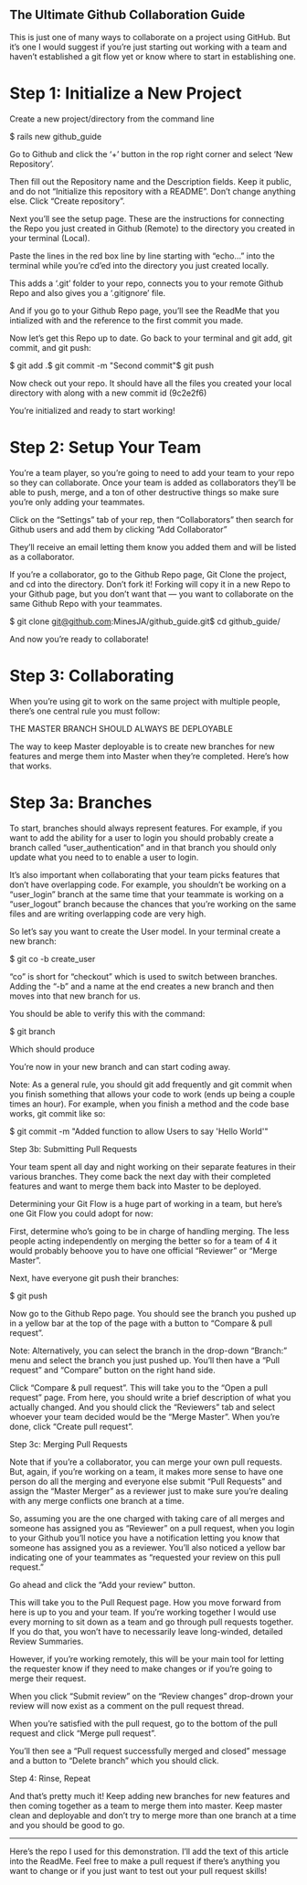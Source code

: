 ## The Ultimate Github Collaboration Guide
This is just one of many ways to collaborate on a project using GitHub. But it’s one I would suggest if you’re just starting out working with a team and haven’t established a git flow yet or know where to start in establishing one.

# Step 1: Initialize a New Project

Create a new project/directory from the command line

$ rails new github_guide

Go to Github and click the ‘+’ button in the rop right corner and select ‘New Repository’.

Then fill out the Repository name and the Description fields. Keep it public, and do not “Initialize this repository with a README”. Don’t change anything else. Click “Create repository”.

Next you’ll see the setup page. These are the instructions for connecting the Repo you just created in Github (Remote) to the directory you created in your terminal (Local).

Paste the lines in the red box line by line starting with “echo…” into the terminal while you’re cd’ed into the directory you just created locally.

This adds a ‘.git’ folder to your repo, connects you to your remote Github Repo and also gives you a ‘.gitignore’ file.

And if you go to your Github Repo page, you’ll see the ReadMe that you intialized with and the reference to the first commit you made.

Now let’s get this Repo up to date. Go back to your terminal and git add, git commit, and git push:

$ git add .$ git commit -m "Second commit"$ git push

Now check out your repo. It should have all the files you created your local directory with along with a new commit id (9c2e2f6)

You’re initialized and ready to start working!

# Step 2: Setup Your Team

You’re a team player, so you’re going to need to add your team to your repo so they can collaborate. Once your team is added as collaborators they’ll be able to push, merge, and a ton of other destructive things so make sure you’re only adding your teammates.

Click on the “Settings” tab of your rep, then “Collaborators” then search for Github users and add them by clicking “Add Collaborator”

They’ll receive an email letting them know you added them and will be listed as a collaborator.

If you’re a collaborator, go to the Github Repo page, Git Clone the project, and cd into the directory. Don’t fork it! Forking will copy it in a new Repo to your Github page, but you don’t want that — you want to collaborate on the same Github Repo with your teammates.

$ git clone git@github.com:MinesJA/github_guide.git$ cd github_guide/

And now you’re ready to collaborate!

# Step 3: Collaborating

When you’re using git to work on the same project with multiple people, there’s one central rule you must follow:

THE MASTER BRANCH SHOULD ALWAYS BE DEPLOYABLE

The way to keep Master deployable is to create new branches for new features and merge them into Master when they’re completed. Here’s how that works.

# Step 3a: Branches

To start, branches should always represent features. For example, if you want to add the ability for a user to login you should probably create a branch called “user_authentication” and in that branch you should only update what you need to to enable a user to login.

It’s also important when collaborating that your team picks features that don’t have overlapping code. For example, you shouldn’t be working on a “user_login” branch at the same time that your teammate is working on a “user_logout” branch because the chances that you’re working on the same files and are writing overlapping code are very high.

So let’s say you want to create the User model. In your terminal create a new branch:

$ git co -b create_user

“co” is short for “checkout” which is used to switch between branches. Adding the “-b” and a name at the end creates a new branch and then moves into that new branch for us.

You should be able to verify this with the command:

$ git branch

Which should produce

You’re now in your new branch and can start coding away.

Note: As a general rule, you should git add frequently and git commit when you finish something that allows your code to work (ends up being a couple times an hour). For example, when you finish a method and the code base works, git commit like so:

$ git commit -m "Added function to allow Users to say 'Hello World'"

Step 3b: Submitting Pull Requests

Your team spent all day and night working on their separate features in their various branches. They come back the next day with their completed features and want to merge them back into Master to be deployed.

Determining your Git Flow is a huge part of working in a team, but here’s one Git Flow you could adopt for now:

First, determine who’s going to be in charge of handling merging. The less people acting independently on merging the better so for a team of 4 it would probably behoove you to have one official “Reviewer” or “Merge Master”.

Next, have everyone git push their branches:

$ git push

Now go to the Github Repo page. You should see the branch you pushed up in a yellow bar at the top of the page with a button to “Compare & pull request”.

Note: Alternatively, you can select the branch in the drop-down “Branch:” menu and select the branch you just pushed up. You’ll then have a “Pull request” and “Compare” button on the right hand side.

Click “Compare & pull request”. This will take you to the “Open a pull request” page. From here, you should write a brief description of what you actually changed. And you should click the “Reviewers” tab and select whoever your team decided would be the “Merge Master”. When you’re done, click “Create pull request”.

Step 3c: Merging Pull Requests

Note that if you’re a collaborator, you can merge your own pull requests. But, again, if you’re working on a team, it makes more sense to have one person do all the merging and everyone else submit “Pull Requests” and assign the “Master Merger” as a reviewer just to make sure you’re dealing with any merge conflicts one branch at a time.

So, assuming you are the one charged with taking care of all merges and someone has assigned you as “Reviewer” on a pull request, when you login to your Github you’ll notice you have a notification letting you know that someone has assigned you as a reviewer. You’ll also noticed a yellow bar indicating one of your teammates as “requested your review on this pull request.”

Go ahead and click the “Add your review” button.

This will take you to the Pull Request page. How you move forward from here is up to you and your team. If you’re working together I would use every morning to sit down as a team and go through pull requests together. If you do that, you won’t have to necessarily leave long-winded, detailed Review Summaries.

However, if you’re working remotely, this will be your main tool for letting the requester know if they need to make changes or if you’re going to merge their request.

When you click “Submit review” on the “Review changes” drop-drown your review will now exist as a comment on the pull request thread.

When you’re satisfied with the pull request, go to the bottom of the pull request and click “Merge pull request”.

You’ll then see a “Pull request successfully merged and closed” message and a button to “Delete branch” which you should click.

Step 4: Rinse, Repeat

And that’s pretty much it! Keep adding new branches for new features and then coming together as a team to merge them into master. Keep master clean and deployable and don’t try to merge more than one branch at a time and you should be good to go.

**************
Here’s the repo I used for this demonstration. I’ll add the text of this article into the ReadMe. Feel free to make a pull request if there’s anything you want to change or if you just want to test out your pull request skills!


